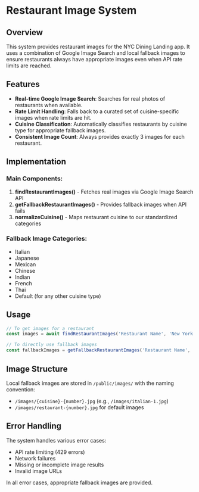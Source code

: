# Restaurant Image System

## Overview

This system provides restaurant images for the NYC Dining Landing app. It uses a combination of Google Image Search and local fallback images to ensure restaurants always have appropriate images even when API rate limits are reached.

## Features

- **Real-time Google Image Search**: Searches for real photos of restaurants when available.
- **Rate Limit Handling**: Falls back to a curated set of cuisine-specific images when rate limits are hit.
- **Cuisine Classification**: Automatically classifies restaurants by cuisine type for appropriate fallback images.
- **Consistent Image Count**: Always provides exactly 3 images for each restaurant.

## Implementation

### Main Components:

1. **findRestaurantImages()** - Fetches real images via Google Image Search API
2. **getFallbackRestaurantImages()** - Provides fallback images when API fails
3. **normalizeCuisine()** - Maps restaurant cuisine to our standardized categories

### Fallback Image Categories:

- Italian
- Japanese
- Mexican
- Chinese
- Indian
- French
- Thai
- Default (for any other cuisine type)

## Usage

```typescript
// To get images for a restaurant
const images = await findRestaurantImages('Restaurant Name', 'New York', 'Italian');

// To directly use fallback images
const fallbackImages = getFallbackRestaurantImages('Restaurant Name', 'Italian');
```

## Image Structure

Local fallback images are stored in `/public/images/` with the naming convention:
- `/images/{cuisine}-{number}.jpg` (e.g., `/images/italian-1.jpg`)
- `/images/restaurant-{number}.jpg` for default images

## Error Handling

The system handles various error cases:
- API rate limiting (429 errors)
- Network failures
- Missing or incomplete image results
- Invalid image URLs

In all error cases, appropriate fallback images are provided. 